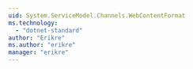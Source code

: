 ```yaml
---
uid: System.ServiceModel.Channels.WebContentFormat
ms.technology: 
  - "dotnet-standard"
author: "Erikre"
ms.author: "erikre"
manager: "erikre"
---
```

